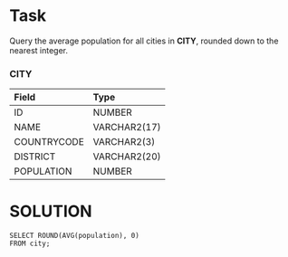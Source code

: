 # Task
Query the average population for all cities in **CITY**, rounded down to the nearest integer.

### CITY

| Field       | Type         |  
| :---------- | :----------- |
| ID          | NUMBER       |
| NAME        | VARCHAR2(17) |
| COUNTRYCODE | VARCHAR2(3)  |
| DISTRICT    | VARCHAR2(20) |
| POPULATION  | NUMBER       |

# SOLUTION
```
SELECT ROUND(AVG(population), 0)
FROM city;
```